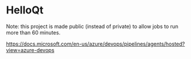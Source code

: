# HelloQt

Note: this project is made public (instead of private) to allow jobs to run more than 60 minutes.

https://docs.microsoft.com/en-us/azure/devops/pipelines/agents/hosted?view=azure-devops
